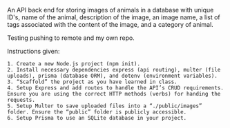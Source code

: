 An API back end for storing images of animals in a database with unique ID's, name of the animal, description of the image, an image name, a list of tags associated with the content of the image, and a category of animal.

Testing pushing to remote and my own repo.

Instructions given:

    1. Create a new Node.js project (npm init).
    2. Install necessary dependencies express (api routing), multer (file uploads), prisma (database ORM), and dotenv (environment variables).
    3. “Scaffold” the project as you have learned in class.
    4. Setup Express and add routes to handle the API’s CRUD requirements. Ensure you are using the correct HTTP methods (verbs) for handing the requests.
    5. Setup Multer to save uploaded files into a “./public/images” folder. Ensure the “public” folder is publicly accessible.
    6. Setup Prisma to use an SQLite database in your project.